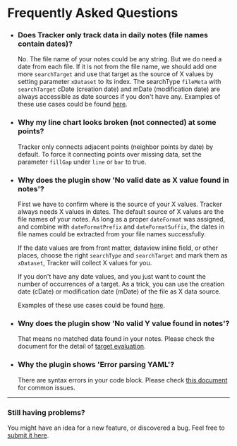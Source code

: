 # Frequently Asked Questions

- ### Does Tracker only track data in daily notes (file names contain dates)?

  No. The file name of your notes could be any string. But we do need a date from each file. If it is not from the file name, we should add one more `searchTarget` and use that target as the source of X values by setting parameter `xDataset` to its index. The searchType `fileMeta` with `searchTarget` cDate (creation date) and mDate (modification date) are always accessible as date sources if you don't have any. Examples of these use cases could be found [here](../Line%20Charts/X%20Datasets.md).

- ### Why my line chart looks broken (not connected) at some points?

  Tracker only connects adjacent points (neighbor points by date) by default. To force it connecting points over missing data, set the parameter `fillGap` under `line` or `bar` to true.

- ### Why does the plugin show 'No valid date as X value found in notes'?

  First we have to confirm where is the source of your X values. Tracker always needs X values in dates. The default source of X values are the file names of your notes. As long as a proper `dateFormat` was assigned, and combine with `dateFormatPrefix` and `dateFormatSuffix`, the dates in file names could be extracted from your file names successfully.

  If the date values are from front matter, dataview inline field, or other places, choose the right `searchType` and `searchTarget` and mark them as `xDataset`, Tracker will collect X values for you.

  If you don't have any date values, and you just want to count the number of occurrences of a target. As a trick, you can use the creation date (cDate) or modification date (mDate) of the file as X data source.

  Examples of these use cases could be found [here](../Line%20Charts/X%20Datasets.md).

- ### Wny does the plugin show 'No valid Y value found in notes'?

  That means no matched data found in your notes. Please check the document for the detail of [target evaluation](Target%20Evaluation.md).

- ### Why the plugin shows 'Error parsing YAML'?

  There are syntax errors in your code block. Please check [this document](YAML.md) for common issues.

---

### Still having problems?

You might have an idea for a new feature, or discovered a bug.
Feel free to [submit it here](https://github.com/greater-than/Obsidian-Tracker-Plus/issues).
